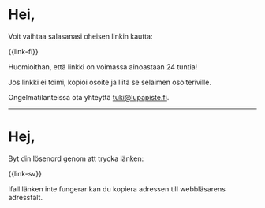 # Hei,

Voit vaihtaa salasanasi oheisen linkin kautta:

{{link-fi}}

Huomioithan, että linkki on voimassa ainoastaan 24 tuntia!

Jos linkki ei toimi, kopioi osoite ja liit&auml; se selaimen osoiteriville.

Ongelmatilanteissa ota yhteytt&auml; [tuki@lupapiste.fi](tuki@lupapiste.fi).

---

# Hej,

Byt din l&ouml;senord genom att trycka l&auml;nken:

{{link-sv}}

Ifall l&auml;nken inte fungerar kan du kopiera adressen till webbl&auml;sarens adressf&auml;lt.
